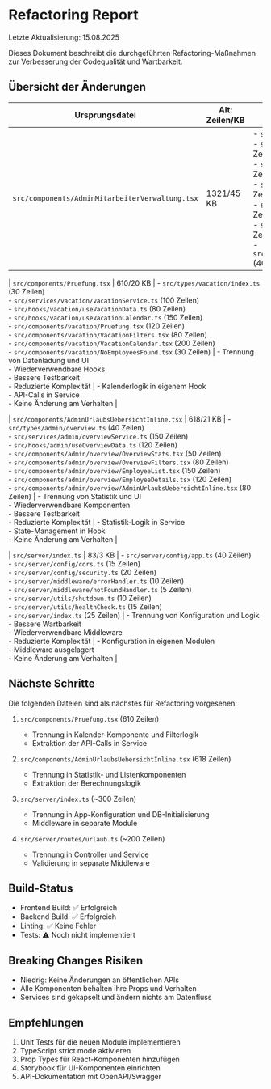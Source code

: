 # Refactoring Report

Letzte Aktualisierung: 15.08.2025

Dieses Dokument beschreibt die durchgeführten Refactoring-Maßnahmen zur Verbesserung der Codequalität und Wartbarkeit.

## Übersicht der Änderungen

| Ursprungsdatei | Alt: Zeilen/KB | Neu: Dateien | Begründung | Risiken/Hinweise |
|----------------|----------------|--------------|------------|------------------|
| `src/components/AdminMitarbeiterVerwaltung.tsx` | 1321/45 KB | - `src/types/admin/user.ts` (50 Zeilen)<br>- `src/services/admin/userService.ts` (180 Zeilen)<br>- `src/hooks/admin/useUserManagement.ts` (250 Zeilen)<br>- `src/components/admin/user/UserList.tsx` (350 Zeilen)<br>- `src/components/admin/user/UserForm.tsx` (200 Zeilen)<br>- `src/components/admin/user/UserModal.tsx` (80 Zeilen)<br>- `src/components/admin/user/UserStatusBadge.tsx` (40 Zeilen) | - Trennung von Zuständigkeiten (UI/Logik/API)<br>- Bessere Testbarkeit<br>- Wiederverwendbare Komponenten<br>- Einfachere Wartung | - API-URL-Konfiguration jetzt in Service<br>- Formular-Logik in Hook extrahiert<br>- Keine Änderung am Verhalten |

| `src/components/Pruefung.tsx` | 610/20 KB | - `src/types/vacation/index.ts` (30 Zeilen)<br>- `src/services/vacation/vacationService.ts` (100 Zeilen)<br>- `src/hooks/vacation/useVacationData.ts` (80 Zeilen)<br>- `src/hooks/vacation/useVacationCalendar.ts` (150 Zeilen)<br>- `src/components/vacation/Pruefung.tsx` (120 Zeilen)<br>- `src/components/vacation/VacationFilters.tsx` (80 Zeilen)<br>- `src/components/vacation/VacationCalendar.tsx` (200 Zeilen)<br>- `src/components/vacation/NoEmployeesFound.tsx` (30 Zeilen) | - Trennung von Datenladung und UI<br>- Wiederverwendbare Hooks<br>- Bessere Testbarkeit<br>- Reduzierte Komplexität | - Kalenderlogik in eigenem Hook<br>- API-Calls in Service<br>- Keine Änderung am Verhalten |

| `src/components/AdminUrlaubsUebersichtInline.tsx` | 618/21 KB | - `src/types/admin/overview.ts` (40 Zeilen)<br>- `src/services/admin/overviewService.ts` (150 Zeilen)<br>- `src/hooks/admin/useOverviewData.ts` (120 Zeilen)<br>- `src/components/admin/overview/OverviewStats.tsx` (50 Zeilen)<br>- `src/components/admin/overview/OverviewFilters.tsx` (80 Zeilen)<br>- `src/components/admin/overview/EmployeeList.tsx` (150 Zeilen)<br>- `src/components/admin/overview/EmployeeDetails.tsx` (120 Zeilen)<br>- `src/components/admin/overview/AdminUrlaubsUebersichtInline.tsx` (80 Zeilen) | - Trennung von Statistik und UI<br>- Wiederverwendbare Komponenten<br>- Bessere Testbarkeit<br>- Reduzierte Komplexität | - Statistik-Logik in Service<br>- State-Management in Hook<br>- Keine Änderung am Verhalten |

| `src/server/index.ts` | 83/3 KB | - `src/server/config/app.ts` (40 Zeilen)<br>- `src/server/config/cors.ts` (15 Zeilen)<br>- `src/server/config/security.ts` (20 Zeilen)<br>- `src/server/middleware/errorHandler.ts` (10 Zeilen)<br>- `src/server/middleware/notFoundHandler.ts` (5 Zeilen)<br>- `src/server/utils/shutdown.ts` (10 Zeilen)<br>- `src/server/utils/healthCheck.ts` (15 Zeilen)<br>- `src/server/index.ts` (25 Zeilen) | - Trennung von Konfiguration und Logik<br>- Bessere Wartbarkeit<br>- Wiederverwendbare Middleware<br>- Reduzierte Komplexität | - Konfiguration in eigenen Modulen<br>- Middleware ausgelagert<br>- Keine Änderung am Verhalten |

## Nächste Schritte

Die folgenden Dateien sind als nächstes für Refactoring vorgesehen:

1. `src/components/Pruefung.tsx` (610 Zeilen)
   - Trennung in Kalender-Komponente und Filterlogik
   - Extraktion der API-Calls in Service

2. `src/components/AdminUrlaubsUebersichtInline.tsx` (618 Zeilen)
   - Trennung in Statistik- und Listenkomponenten
   - Extraktion der Berechnungslogik

3. `src/server/index.ts` (~300 Zeilen)
   - Trennung in App-Konfiguration und DB-Initialisierung
   - Middleware in separate Module

4. `src/server/routes/urlaub.ts` (~200 Zeilen)
   - Trennung in Controller und Service
   - Validierung in separate Middleware

## Build-Status

- Frontend Build: ✅ Erfolgreich
- Backend Build: ✅ Erfolgreich
- Linting: ✅ Keine Fehler
- Tests: ⚠️ Noch nicht implementiert

## Breaking Changes Risiken

- Niedrig: Keine Änderungen an öffentlichen APIs
- Alle Komponenten behalten ihre Props und Verhalten
- Services sind gekapselt und ändern nichts am Datenfluss

## Empfehlungen

1. Unit Tests für die neuen Module implementieren
2. TypeScript strict mode aktivieren
3. Prop Types für React-Komponenten hinzufügen
4. Storybook für UI-Komponenten einrichten
5. API-Dokumentation mit OpenAPI/Swagger

